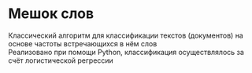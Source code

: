 # Мешок слов

Классический алгоритм для классификации текстов (документов) на основе частоты встречающихся в нём слов\
Реализовано при помощи Python, классификация осуществлялось за счёт логистической регрессии 
